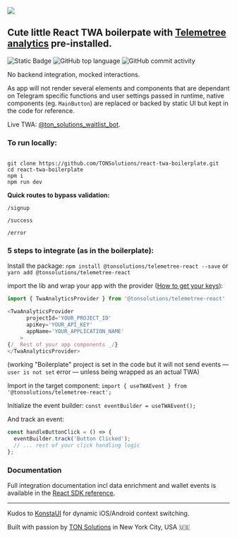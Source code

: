 ![](https://tc-images-api.s3.eu-central-1.amazonaws.com/gif_cropped.gif)

## Cute little React TWA boilerpate with [Telemetree analytics](https://docs.ton.solutions/docs/getting-started) pre-installed.

![Static Badge](https://img.shields.io/badge/build-passing-brightgreen?style=flat) ![GitHub top language](https://img.shields.io/github/languages/top/tonsolutions/react-twa-boilerplate) ![GitHub commit activity](https://img.shields.io/github/commit-activity/w/tonsolutions/react-twa-boilerplate)



No backend integration, mocked interactions.

As app will not render several elements and components that are dependant on Telegram specific functions and user settings passed in runtime, native components (eg. `MainButton`) are replaced or backed by static UI but kept in the code for reference.

Live TWA: [@ton_solutions_waitlist_bot](https://t.me/ton_solutions_waitlist_bot/).

### To run locally:

```

git clone https://github.com/TONSolutions/react-twa-boilerplate.git
cd react-twa-boilerplate
npm i
npm run dev

```

**Quick routes to bypass validation:**

`/signup`

`/success`

`/error`

### 5 steps to integrate (as in the boilerplate):

Install the package: `npm install @tonsolutions/telemetree-react --save` or `yarn add @tonsolutions/telemetree-react`

import the lib and wrap your app with the provider ([How to get your keys](https://docs.ton.solutions/docs/community-support)):

```js
import { TwaAnalyticsProvider } from '@tonsolutions/telemetree-react'

<TwaAnalyticsProvider
      projectId='YOUR_PROJECT_ID'
      apiKey='YOUR_API_KEY'
      appName='YOUR_APPLICATION_NAME'
    >
{/_ Rest of your app components _/}
</TwaAnalyticsProvider>
```

(working "Boilerplate" project is set in the code but it will not send events — `user is not set` error — unless being wrapped as an actual TWA)

Import in the target component: `import { useTWAEvent } from '@tonsolutions/telemetree-react';`

Initialize the event builder: `const eventBuilder = useTWAEvent();`

And track an event:

```js
const handleButtonClick = () => {
  eventBuilder.track('Button Clicked');
  // ... rest of your click handling logic
};
```

### Documentation

Full integration documentation incl data enrichment and wallet events is available in the [React SDK reference](https://docs.ton.solutions/docs/frontend-sdk).

---

Kudos to [KonstaUI](https://konstaui.com/) for dynamic iOS/Android context switching.

Built with passion by [TON Solutions](https://ton.solutions/) in New York City, USA 🇺🇸


